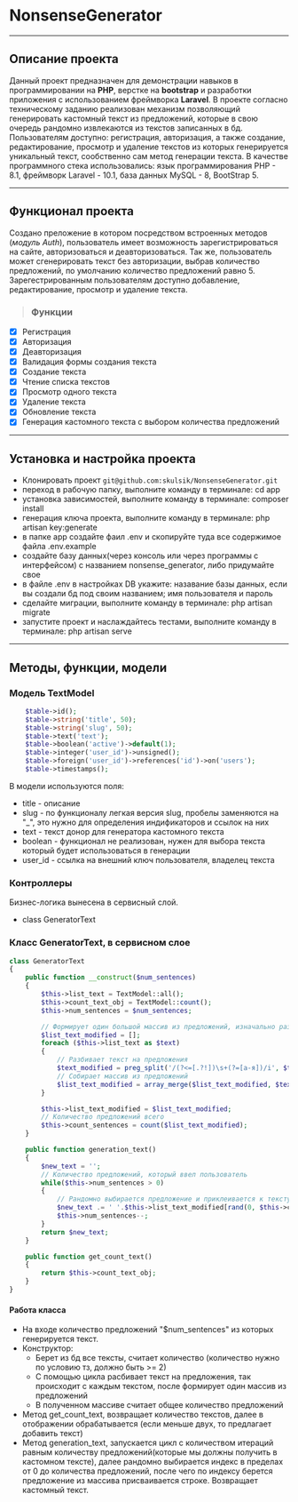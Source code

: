 # NonsenseGenerator
___

## Описание проекта
Данный проект предназначен для демонстрации навыков в программировании на **PHP**, верстке на **bootstrap** и разработки приложения с использованием фреймворка **Laravel**. В проекте согласно техническому заданию реализован механизм позволяющий генерировать кастомный текст из предложений, которые в свою очередь рандомно извлекаются из текстов записанных в бд. Пользователям доступно: регистрация, авторизация, а также создание, редактирование, просмотр и удаление текстов из которых генерируется уникальный текст, сообственно сам метод генерации текста. В качестве программного стека использовались: язык программирования PHP - 8.1, фреймворк Laravel - 10.1, база данных MySQL - 8, BootStrap 5.

___

## Функционал проекта
Создано преложение в котором посредством встроенных методов (*модуль Auth*), пользователь имеет возможность зарегистрироваться на сайте, авторизоваться и деавторизоваться. Так же, пользователь может сгенерировать текст без авторизации, выбрав количество предложений, по умолчанию количество предложений равно 5. Зарегестрированным пользователям доступно добавление, редактирование, просмотр и удаление текста.
> ### Функции
- [x] Регистрация
- [x] Авторизация
- [x] Деавторизация
- [x] Валидация формы создания текста
- [x] Создание текста
- [x] Чтение списка текстов
- [x] Просмотр одного текста
- [x] Удаление текста
- [x] Обновление текста
- [x] Генерация кастомного текста с выбором количества предложений

___

## Установка и настройка проекта
+ Клонировать проект ```git@github.com:skulsik/NonsenseGenerator.git```
+ переход в рабочую папку, выполните команду в терминале: cd app
+ установка зависимостей, выполните команду в терминале: composer install
+ генерация ключа проекта, выполните команду в терминале: php artisan key:generate
+ в папке app создайте фаил .env и скопируйте туда все содержимое файла .env.example
+ создайте базу данных(через консоль или через программы с интерфейсом) с названием nonsense_generator, либо придумайте свое
+ в файле .env в настройках DB укажите: назавание базы данных, если вы создали бд под своим названием; имя пользователя и пароль
+ сделайте миграции, выполните команду в терминале: php artisan migrate
+ запустите проект и наслаждайтесь тестами, выполните команду в терминале: php artisan serve

___

## Методы, функции, модели
### Модель TextModel
```php
    $table->id();
    $table->string('title', 50);
    $table->string('slug', 50);
    $table->text('text');
    $table->boolean('active')->default(1);
    $table->integer('user_id')->unsigned();
    $table->foreign('user_id')->references('id')->on('users');
    $table->timestamps();
```
В модели используются поля:
- title - описание
- slug - по функционалу легкая версия slug, пробелы заменяются на "_", это нужно для определения индификаторов и ссылок на них
- text - текст донор для генератора кастомного текста
- boolean - функционал не реализован, нужен для выбора текста который будет использоваться в генерации
- user_id - ссылка на внешний ключ пользователя, владелец текста

### Контроллеры
Бизнес-логика вынесена в сервисный слой.

- class GeneratorText

### Класс GeneratorText, в сервисном слое
```php
class GeneratorText
{
    public function __construct($num_sentences)
    {
        $this->list_text = TextModel::all();
        $this->count_text_obj = TextModel::count();
        $this->num_sentences = $num_sentences;

        // Формирует один большой массив из предложений, изначально разбив каждый текст на предложения
        $list_text_modified = [];
        foreach ($this->list_text as $text)
        {
            // Разбивает текст на предложения
            $text_modified = preg_split('/(?<=[.?!])\s+(?=[а-я])/i', $text->text);
            // Собирает массив из предложений
            $list_text_modified = array_merge($list_text_modified, $text_modified);
        }

        $this->list_text_modified = $list_text_modified;
        // Количество предложений всего
        $this->count_sentences = count($list_text_modified);
    }

    public function generation_text()
    {
        $new_text = '';
        // Количество предложений, который ввел пользователь
        while($this->num_sentences > 0)
        {
            // Рандомно выбирается предложение и приклеивается к тексту
            $new_text .= ' '.$this->list_text_modified[rand(0, $this->count_sentences-1)];
            $this->num_sentences--;
        }
        return $new_text;
    }

    public function get_count_text()
    {
        return $this->count_text_obj;
    }
}
```

#### Работа класса
- На входе количество предложений "$num_sentences" из которых генерируется текст.
- Конструктор:
  - Берет из бд все тексты, считает количество (количество нужно по условию тз, должно быть >= 2)
  - С помощью цикла расбивает текст на предложения, так происходит с каждым текстом, после формирует один массив из предложений
  - В полученном массиве считает общее количество предложений
- Метод get_count_text, возвращает количество текстов, далее в отображении обрабатывается (если меньше двух, то предлагает добавить текст)
- Метод generation_text, запускается цикл с количеством итераций равным количеству предложений(которые мы должны получить в кастомном тексте), далее рандомно выбирается индекс в пределах от 0 до количества предложений, после чего по индексу берется предложение из массива присваивается строке. Возвращает кастомный текст.